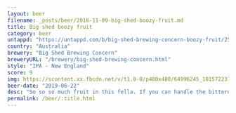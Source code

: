 ```yaml
---
layout: beer
filename: _posts/beer/2016-11-09-big-shed-boozy-fruit.md
title: Big shed boozy fruit
category: beer
untappd: "https://untappd.com/b/big-shed-brewing-concern-boozy-fruit/2593687"
country: "Australia"
brewery: "Big Shed Brewing Concern"
breweryURL: "/brewery/big-shed-brewing-concern.html"
style: "IPA - New England"
score: 9
img: https://scontent.xx.fbcdn.net/v/t1.0-0/p480x480/64996245_10157223727958745_8344805372304818176_o.jpg?_nc_cat=104&_nc_ohc=Hc2qL7NWJ7wAQmhA31dgceftjrOYdmNAKnfKoVde9KVa_dufL3LjJyjqg&_nc_ht=scontent.xx&oh=0259b547ca1fc15269ab0a6122370671&oe=5E895993
beer-date: "2019-06-22"
desc: "So so so much fruit in this fella. If you can handle the bitterness it’s like a glass of beer juice. Delivers exactly what it promises"
permalink: /beer/:title.html
---
```


